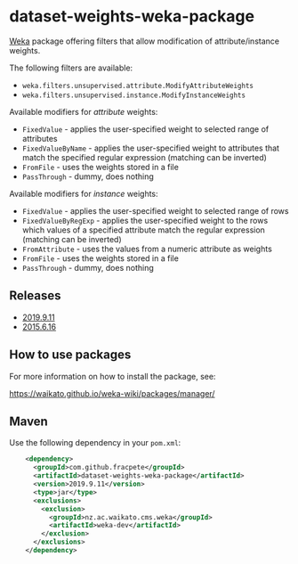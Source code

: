 # dataset-weights-weka-package

[Weka](http://www.cs.waikato.ac.nz/ml/weka/) package offering filters that allow modification of attribute/instance weights.

The following filters are available:
* `weka.filters.unsupervised.attribute.ModifyAttributeWeights`
* `weka.filters.unsupervised.instance.ModifyInstanceWeights`

Available modifiers for *attribute* weights:
* `FixedValue` - applies the user-specified weight to selected range of attributes  
* `FixedValueByName` - applies the user-specified weight to attributes that match 
  the specified regular expression (matching can be inverted)  
* `FromFile` - uses the weights stored in a file
* `PassThrough` - dummy, does nothing

Available modifiers for *instance* weights:
* `FixedValue` - applies the user-specified weight to selected range of rows  
* `FixedValueByRegExp` - applies the user-specified weight to the rows which
  values of a specified attribute match the regular expression (matching can 
  be inverted)  
* `FromAttribute` - uses the values from a numeric attribute as weights
* `FromFile` - uses the weights stored in a file
* `PassThrough` - dummy, does nothing


## Releases

* [2019.9.11](https://github.com/fracpete/dataset-weights-weka-package/releases/download/v2019.9.11/dataset-weights-2019.9.11.zip)
* [2015.6.16](https://github.com/fracpete/dataset-weights-weka-package/releases/download/v2015.6.16/dataset-weights-2015.6.16.zip)


## How to use packages

For more information on how to install the package, see:

https://waikato.github.io/weka-wiki/packages/manager/

## Maven

Use the following dependency in your `pom.xml`:

```xml
    <dependency>
      <groupId>com.github.fracpete</groupId>
      <artifactId>dataset-weights-weka-package</artifactId>
      <version>2019.9.11</version>
      <type>jar</type>
      <exclusions>
        <exclusion>
          <groupId>nz.ac.waikato.cms.weka</groupId>
          <artifactId>weka-dev</artifactId>
        </exclusion>
      </exclusions>
    </dependency>
```
